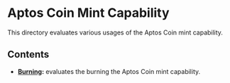 # Aptos Coin Mint Capability
This directory evaluates various usages of the Aptos Coin mint capability.

## Contents
- **[Burning](./burning):** evaluates the burning the Aptos Coin mint capability.